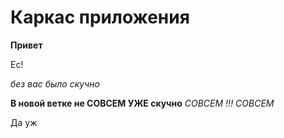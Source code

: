 # Каркас приложения

__Привет__

Ес!

*без вас было скучно*

__В новой ветке не СОВСЕМ УЖЕ скучно__ *СОВСЕМ !!! СОВСЕМ*

Да уж


